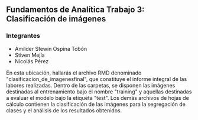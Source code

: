 ## Fundamentos de Analítica Trabajo 3: Clasificación de imágenes

### Integrantes 

- Amilder Stewin Ospina Tobón
- Stiven Mejía
- Nicolás Pérez

En esta ubicación, hallarás el archivo RMD denominado "clasificacion_de_imagenesfinal", que constituye el informe integral de las labores realizadas. Dentro de las carpetas, se disponen las imágenes destinadas al entrenamiento bajo el nombre "training" y aquellas destinadas a evaluar el modelo bajo la etiqueta "test". Los demás archivos de hojas de cálculo contienen la clasificación de las imágenes para la segregación de clases y el análisis de los resultados obtenidos.
